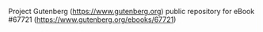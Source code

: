 Project Gutenberg (https://www.gutenberg.org) public repository for
eBook #67721 (https://www.gutenberg.org/ebooks/67721)
